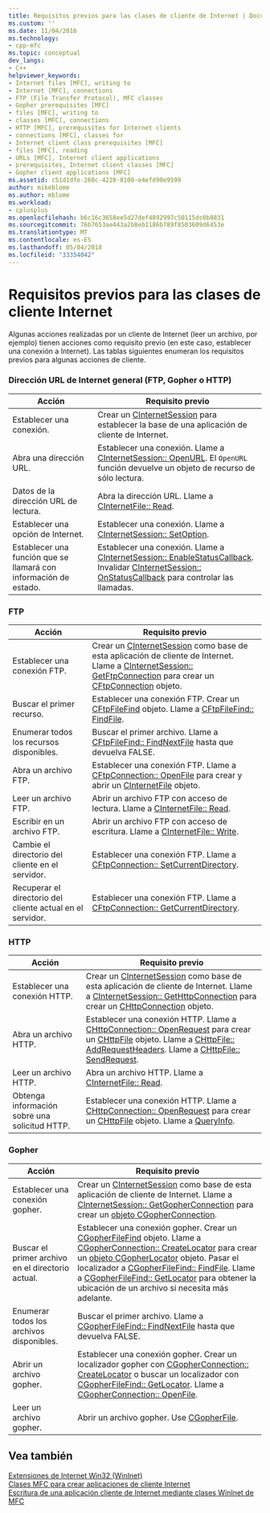 ```yaml
---
title: Requisitos previos para las clases de cliente de Internet | Documentos de Microsoft
ms.custom: ''
ms.date: 11/04/2016
ms.technology:
- cpp-mfc
ms.topic: conceptual
dev_langs:
- C++
helpviewer_keywords:
- Internet files [MFC], writing to
- Internet [MFC], connections
- FTP (File Transfer Protocol), MFC classes
- Gopher prerequisites [MFC]
- files [MFC], writing to
- classes [MFC], connections
- HTTP [MFC], prerequisites for Internet clients
- connections [MFC], classes for
- Internet client class prerequisites [MFC]
- files [MFC], reading
- URLs [MFC], Internet client applications
- prerequisites, Internet client classes [MFC]
- Gopher client applications [MFC]
ms.assetid: c51d1dfe-260c-4228-8100-e4efd90e9599
author: mikeblome
ms.author: mblome
ms.workload:
- cplusplus
ms.openlocfilehash: b6c16c3658ee5d27def4892997c50115dc0b8831
ms.sourcegitcommit: 76b7653ae443a2b8eb1186b789f8503609d6453e
ms.translationtype: MT
ms.contentlocale: es-ES
ms.lasthandoff: 05/04/2018
ms.locfileid: "33354042"
---
```

# <a name="prerequisites-for-internet-client-classes"></a>Requisitos previos para las clases de cliente Internet
Algunas acciones realizadas por un cliente de Internet (leer un archivo, por ejemplo) tienen acciones como requisito previo (en este caso, establecer una conexión a Internet). Las tablas siguientes enumeran los requisitos previos para algunas acciones de cliente.  
  
### <a name="general-internet-url-ftp-gopher-or-http"></a>Dirección URL de Internet general (FTP, Gopher o HTTP)  
  
|Acción|Requisito previo|  
|------------|------------------|  
|Establecer una conexión.|Crear un [CInternetSession](../mfc/reference/cinternetsession-class.md) para establecer la base de una aplicación de cliente de Internet.|  
|Abra una dirección URL.|Establecer una conexión. Llame a [CInternetSession:: OpenURL](../mfc/reference/cinternetsession-class.md#openurl). El `OpenURL` función devuelve un objeto de recurso de sólo lectura.|  
|Datos de la dirección URL de lectura.|Abra la dirección URL. Llame a [CInternetFile:: Read](../mfc/reference/cinternetfile-class.md#read).|  
|Establecer una opción de Internet.|Establecer una conexión. Llame a [CInternetSession:: SetOption](../mfc/reference/cinternetsession-class.md#setoption).|  
|Establecer una función que se llamará con información de estado.|Establecer una conexión. Llame a [CInternetSession:: EnableStatusCallback](../mfc/reference/cinternetsession-class.md#enablestatuscallback). Invalidar [CInternetSession:: OnStatusCallback](../mfc/reference/cinternetsession-class.md#onstatuscallback) para controlar las llamadas.|  
  
### <a name="ftp"></a>FTP  
  
|Acción|Requisito previo|  
|------------|------------------|  
|Establecer una conexión FTP.|Crear un [CInternetSession](../mfc/reference/cinternetsession-class.md) como base de esta aplicación de cliente de Internet. Llame a [CInternetSession:: GetFtpConnection](../mfc/reference/cinternetsession-class.md#getftpconnection) para crear un [CFtpConnection](../mfc/reference/cftpconnection-class.md) objeto.|  
|Buscar el primer recurso.|Establecer una conexión FTP. Crear un [CFtpFileFind](../mfc/reference/cftpfilefind-class.md) objeto. Llame a [CFtpFileFind:: FindFile](../mfc/reference/cftpfilefind-class.md#findfile).|  
|Enumerar todos los recursos disponibles.|Buscar el primer archivo. Llame a [CFtpFileFind:: FindNextFile](../mfc/reference/cftpfilefind-class.md#findnextfile) hasta que devuelva FALSE.|  
|Abra un archivo FTP.|Establecer una conexión FTP. Llame a [CFtpConnection:: OpenFile](../mfc/reference/cftpconnection-class.md#openfile) para crear y abrir un [CInternetFile](../mfc/reference/cinternetfile-class.md) objeto.|  
|Leer un archivo FTP.|Abrir un archivo FTP con acceso de lectura. Llame a [CInternetFile:: Read](../mfc/reference/cinternetfile-class.md#read).|  
|Escribir en un archivo FTP.|Abrir un archivo FTP con acceso de escritura. Llame a [CInternetFile:: Write](../mfc/reference/cinternetfile-class.md#write).|  
|Cambie el directorio del cliente en el servidor.|Establecer una conexión FTP. Llame a [CFtpConnection:: SetCurrentDirectory](../mfc/reference/cftpconnection-class.md#setcurrentdirectory).|  
|Recuperar el directorio del cliente actual en el servidor.|Establecer una conexión FTP. Llame a [CFtpConnection:: GetCurrentDirectory](../mfc/reference/cftpconnection-class.md#getcurrentdirectory).|  
  
### <a name="http"></a>HTTP  
  
|Acción|Requisito previo|  
|------------|------------------|  
|Establecer una conexión HTTP.|Crear un [CInternetSession](../mfc/reference/cinternetsession-class.md) como base de esta aplicación de cliente de Internet. Llame a [CInternetSession:: GetHttpConnection](../mfc/reference/cinternetsession-class.md#gethttpconnection) para crear un [CHttpConnection](../mfc/reference/chttpconnection-class.md) objeto.|  
|Abra un archivo HTTP.|Establecer una conexión HTTP. Llame a [CHttpConnection:: OpenRequest](../mfc/reference/chttpconnection-class.md#openrequest) para crear un [CHttpFile](../mfc/reference/chttpfile-class.md) objeto. Llame a [CHttpFile:: AddRequestHeaders](../mfc/reference/chttpfile-class.md#addrequestheaders). Llame a [CHttpFile:: SendRequest](../mfc/reference/chttpfile-class.md#sendrequest).|  
|Leer un archivo HTTP.|Abra un archivo HTTP. Llame a [CInternetFile:: Read](../mfc/reference/cinternetfile-class.md#read).|  
|Obtenga información sobre una solicitud HTTP.|Establecer una conexión HTTP. Llame a [CHttpConnection:: OpenRequest](../mfc/reference/chttpconnection-class.md#openrequest) para crear un [CHttpFile](../mfc/reference/chttpfile-class.md) objeto. Llame a [QueryInfo](../mfc/reference/chttpfile-class.md#queryinfo).|  
  
### <a name="gopher"></a>Gopher  
  
|Acción|Requisito previo|  
|------------|------------------|  
|Establecer una conexión gopher.|Crear un [CInternetSession](../mfc/reference/cinternetsession-class.md) como base de esta aplicación de cliente de Internet. Llame a [CInternetSession:: GetGopherConnection](../mfc/reference/cinternetsession-class.md#getgopherconnection) para crear un [objeto CGopherConnection](../mfc/reference/cgopherconnection-class.md).|  
|Buscar el primer archivo en el directorio actual.|Establecer una conexión gopher. Crear un [CGopherFileFind](../mfc/reference/cgopherfilefind-class.md) objeto. Llame a [CGopherConnection:: CreateLocator](../mfc/reference/cgopherconnection-class.md#createlocator) para crear un [objeto CGopherLocator](../mfc/reference/cgopherlocator-class.md) objeto. Pasar el localizador a [CGopherFileFind:: FindFile](../mfc/reference/cgopherfilefind-class.md#findfile). Llame a [CGopherFileFind:: GetLocator](../mfc/reference/cgopherfilefind-class.md#getlocator) para obtener la ubicación de un archivo si necesita más adelante.|  
|Enumerar todos los archivos disponibles.|Buscar el primer archivo. Llame a [CGopherFileFind:: FindNextFile](../mfc/reference/cgopherfilefind-class.md#findnextfile) hasta que devuelva FALSE.|  
|Abrir un archivo gopher.|Establecer una conexión gopher. Crear un localizador gopher con [CGopherConnection:: CreateLocator](../mfc/reference/cgopherconnection-class.md#createlocator) o buscar un localizador con [CGopherFileFind:: GetLocator](../mfc/reference/cgopherfilefind-class.md#getlocator). Llame a [CGopherConnection:: OpenFile](../mfc/reference/cgopherconnection-class.md#openfile).|  
|Leer un archivo gopher.|Abrir un archivo gopher. Use [CGopherFile](../mfc/reference/cgopherfile-class.md).|  
  
## <a name="see-also"></a>Vea también  
 [Extensiones de Internet Win32 (WinInet)](../mfc/win32-internet-extensions-wininet.md)   
 [Clases MFC para crear aplicaciones de cliente Internet](../mfc/mfc-classes-for-creating-internet-client-applications.md)   
 [Escritura de una aplicación cliente de Internet mediante clases WinInet de MFC](../mfc/writing-an-internet-client-application-using-mfc-wininet-classes.md)
